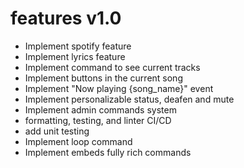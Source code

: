 # features v1.0
 - Implement spotify feature
 - Implement lyrics feature
 - Implement command to see current tracks
 - Implement buttons in the current song
 - Implement "Now playing {song_name}" event
 - Implement personalizable status, deafen and mute
 - Implement admin commands system
 - formatting, testing, and linter CI/CD
 - add unit testing
 - Implement loop command
 - Implement embeds fully rich commands
